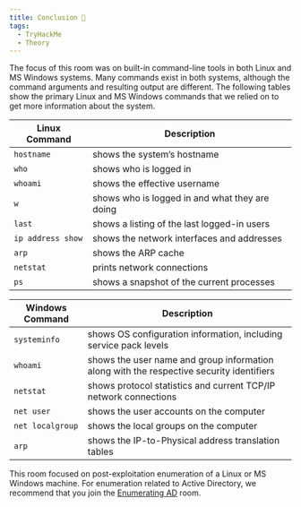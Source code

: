 ```yaml
---
title: Conclusion 🧅
tags:
  - TryHackMe
  - Theory
---
```

The focus of this room was on built-in command-line tools in both Linux and MS Windows systems. Many commands exist in both systems, although the command arguments and resulting output are different. The following tables show the primary Linux and MS Windows commands that we relied on to get more information about the system.

|Linux Command|Description|
|---|---|
|`hostname`|shows the system’s hostname|
|`who`|shows who is logged in|
|`whoami`|shows the effective username|
|`w`|shows who is logged in and what they are doing|
|`last`|shows a listing of the last logged-in users|
|`ip address show`|shows the network interfaces and addresses|
|`arp`|shows the ARP cache|
|`netstat`|prints network connections|
|`ps`|shows a snapshot of the current processes|

|Windows Command|Description|
|---|---|
|`systeminfo`|shows OS configuration information, including service pack levels|
|`whoami`|shows the user name and group information along with the respective security identifiers|
|`netstat`|shows protocol statistics and current TCP/IP network connections|
|`net user`|shows the user accounts on the computer|
|`net localgroup`|shows the local groups on the computer|
|`arp`|shows the IP-to-Physical address translation tables|

This room focused on post-exploitation enumeration of a Linux or MS Windows machine. For enumeration related to Active Directory, we recommend that you join the [Enumerating AD](https://tryhackme.com/room/adenumeration) room.